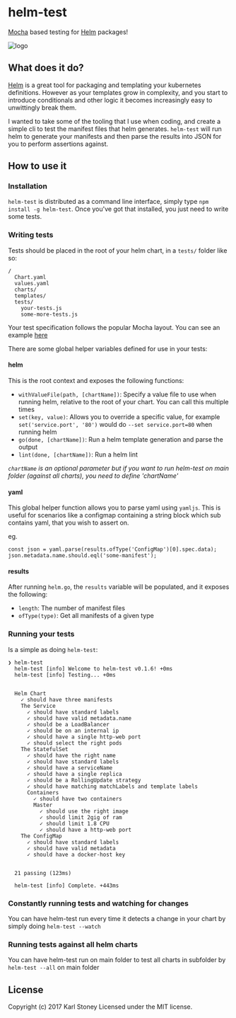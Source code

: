 # helm-test
[Mocha](https://mochajs.org/) based testing for [Helm](https://github.com/kubernetes/helm) packages!

![logo](screenshots/page-logo.png)

## What does it do?
[Helm](https://github.com/kubernetes/helm) is a great tool for packaging and templating your kubernetes definitions.  However as your templates grow in complexity, and you start to introduce conditionals and other logic it becomes increasingly easy to unwittingly break them.

I wanted to take some of the tooling that I use when coding, and create a simple cli to test the manifest files that helm generates.  `helm-test` will run helm to generate your manifests and then parse the results into JSON for you to perform assertions against.

## How to use it
### Installation
`helm-test` is distributed as a command line interface, simply type `npm install -g helm-test`.  Once you've got that installed, you just need to write some tests.

### Writing tests
Tests should be placed in the root of your helm chart, in a `tests/` folder like so:

```
/
  Chart.yaml
  values.yaml
  charts/
  templates/
  tests/
    your-tests.js
    some-more-tests.js
```

Your test specification follows the popular Mocha layout.  You can see an example [here](examples/service.js)

There are some global helper variables defined for use in your tests:

#### helm
This is the root context and exposes the following functions:

  - `withValueFile(path, [chartName])`: Specify a value file to use when running helm, relative to the root of your chart.  You can call this multiple times
  - `set(key, value)`: Allows you to override a specific value, for example `set('service.port', '80')` would do `--set service.port=80` when running helm
  - `go(done, [chartName])`: Run a helm template generation and parse the output
  - `lint(done, [chartName])`: Run a helm lint

 *`chartName` is an optional parameter but if you want to run helm-test on main folder (against all charts), you need to define 'chartName'*

#### yaml
This global helper function allows you to parse yaml using `yamljs`.  This is useful for scenarios like a configmap containing a string block which sub contains yaml, that you wish to assert on.

eg.
```
const json = yaml.parse(results.ofType('ConfigMap')[0].spec.data);
json.metadata.name.should.eql('some-manifest');
```

#### results
After running `helm.go`, the `results` variable will be populated, and it exposes the following:

  - `length`: The number of manifest files
  - `ofType(type)`: Get all manifests of a given type

### Running your tests
Is a simple as doing `helm-test`:

```
❯ helm-test
  helm-test [info] Welcome to helm-test v0.1.6! +0ms
  helm-test [info] Testing... +0ms


  Helm Chart
    ✓ should have three manifests
    The Service
      ✓ should have standard labels
      ✓ should have valid metadata.name
      ✓ should be a LoadBalancer
      ✓ should be on an internal ip
      ✓ should have a single http-web port
      ✓ should select the right pods
    The StatefulSet
      ✓ should have the right name
      ✓ should have standard labels
      ✓ should have a serviceName
      ✓ should have a single replica
      ✓ should be a RollingUpdate strategy
      ✓ should have matching matchLabels and template labels
      Containers
        ✓ should have two containers
        Master
          ✓ should use the right image
          ✓ should limit 2gig of ram
          ✓ should limit 1.8 CPU
          ✓ should have a http-web port
    The ConfigMap
      ✓ should have standard labels
      ✓ should have valid metadata
      ✓ should have a docker-host key


  21 passing (123ms)

  helm-test [info] Complete. +443ms
```

### Constantly running tests and watching for changes
You can have helm-test run every time it detects a change in your chart by simply doing `helm-test --watch`

### Running tests against all helm charts
You can have helm-test run on main folder to test all charts in subfolder by `helm-test --all` on main folder

## License
Copyright (c) 2017 Karl Stoney
Licensed under the MIT license.
